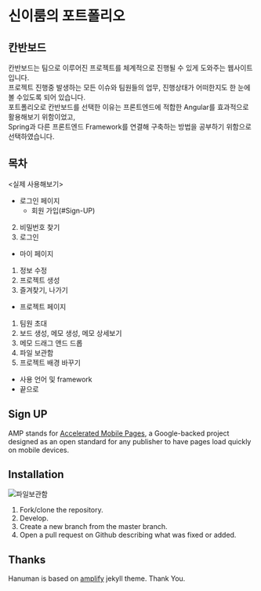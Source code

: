 # 신이룸의 포트폴리오
## 칸반보드

칸반보드는 팀으로 이루어진 프로젝트를 체계적으로 진행될 수 있게 도와주는 웹사이트입니다. <br>
프로젝트 진행중 발생하는 모든 이슈와 팀원들의 업무, 진행상태가 어떠한지도 한 눈에 볼 수있도록 되어 있습니다.<br>
포트폴리오로 칸반보드를 선택한 이유는 프론트엔드에 적합한 Angular를 효과적으로 활용해보기 위함이었고, <br>
Spring과 다른 프론트엔드 Framework를 연결해 구축하는 방법을 공부하기 위함으로 선택하였습니다.<br>


## 목차
<실제 사용해보기>
- 로그인 페이지
  - 회원 가입(#Sign-UP)
2. 비밀번호 찾기
3. 로그인
- 마이 페이지
1. 정보 수정
2. 프로젝트 생성
3. 즐겨찾기, 나가기
- 프로젝트 페이지
1. 팀원 초대
2. 보드 생성, 메모 생성, 메모 상세보기
3. 메모 드래그 앤드 드롭
4. 파일 보관함
5. 프로젝트 배경 바꾸기

- 사용 언어 및 framework
- 끝으로


## Sign UP

AMP stands for [Accelerated Mobile Pages](https://www.ampproject.org/), a Google-backed project designed as an open standard for any publisher to have pages load quickly on mobile devices.

## Installation
![파일보관함](https://user-images.githubusercontent.com/58598810/78470541-53d39980-7765-11ea-8a87-332eaf4bf3f1.gif)

1. Fork/clone the repository.
2. Develop.
3. Create a new branch from the master branch.
4. Open a pull request on Github describing what was fixed or added.

## Thanks
Hanuman is based on [amplify](https://github.com/ageitgey/amplify) jekyll theme. Thank You.
